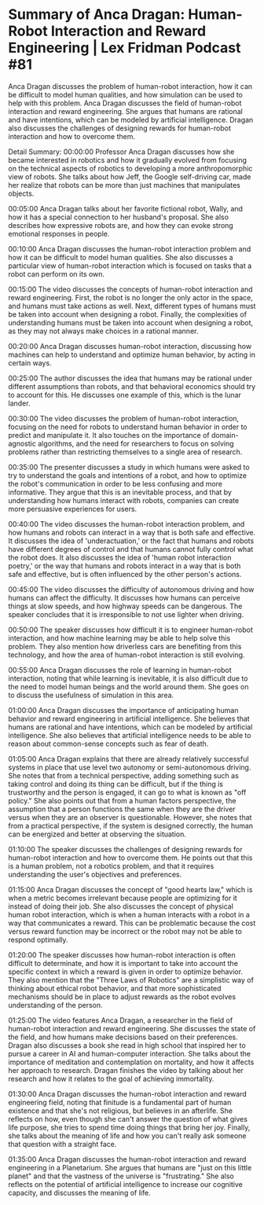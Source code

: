 # Summary of Anca Dragan: Human-Robot Interaction and Reward Engineering | Lex Fridman Podcast #81

Anca Dragan discusses the problem of human-robot interaction, how it can be difficult to model human qualities, and how simulation can be used to help with this problem.
Anca Dragan discusses the field of human-robot interaction and reward engineering. She argues that humans are rational and have intentions, which can be modeled by artificial intelligence. Dragan also discusses the challenges of designing rewards for human-robot interaction and how to overcome them.

Detail Summary: 
00:00:00
Professor Anca Dragan discusses how she became interested in robotics and how it gradually evolved from focusing on the technical aspects of robotics to developing a more anthropomorphic view of robots. She talks about how Jeff, the Google self-driving car, made her realize that robots can be more than just machines that manipulates objects.

00:05:00
Anca Dragan talks about her favorite fictional robot, Wally, and how it has a special connection to her husband's proposal. She also describes how expressive robots are, and how they can evoke strong emotional responses in people.

00:10:00
Anca Dragan discusses the human-robot interaction problem and how it can be difficult to model human qualities. She also discusses a particular view of human-robot interaction which is focused on tasks that a robot can perform on its own.

00:15:00
The video discusses the concepts of human-robot interaction and reward engineering. First, the robot is no longer the only actor in the space, and humans must take actions as well. Next, different types of humans must be taken into account when designing a robot. Finally, the complexities of understanding humans must be taken into account when designing a robot, as they may not always make choices in a rational manner.

00:20:00
Anca Dragan discusses human-robot interaction, discussing how machines can help to understand and optimize human behavior, by acting in certain ways.

00:25:00
The author discusses the idea that humans may be rational under different assumptions than robots, and that behavioral economics should try to account for this. He discusses one example of this, which is the lunar lander.

00:30:00
The video discusses the problem of human-robot interaction, focusing on the need for robots to understand human behavior in order to predict and manipulate it. It also touches on the importance of domain-agnostic algorithms, and the need for researchers to focus on solving problems rather than restricting themselves to a single area of research.

00:35:00
The presenter discusses a study in which humans were asked to try to understand the goals and intentions of a robot, and how to optimize the robot's communication in order to be less confusing and more informative. They argue that this is an inevitable process, and that by understanding how humans interact with robots, companies can create more persuasive experiences for users.

00:40:00
The video discusses the human-robot interaction problem, and how humans and robots can interact in a way that is both safe and effective. It discusses the idea of 'underactuation,' or the fact that humans and robots have different degrees of control and that humans cannot fully control what the robot does. It also discusses the idea of 'human robot interaction poetry,' or the way that humans and robots interact in a way that is both safe and effective, but is often influenced by the other person's actions.

00:45:00
The video discusses the difficulty of autonomous driving and how humans can affect the difficulty. It discusses how humans can perceive things at slow speeds, and how highway speeds can be dangerous. The speaker concludes that it is irresponsible to not use lighter when driving.

00:50:00
The speaker discusses how difficult it is to engineer human-robot interaction, and how machine learning may be able to help solve this problem. They also mention how driverless cars are benefiting from this technology, and how the area of human-robot interaction is still evolving.

00:55:00
Anca Dragan discusses the role of learning in human-robot interaction, noting that while learning is inevitable, it is also difficult due to the need to model human beings and the world around them. She goes on to discuss the usefulness of simulation in this area.

01:00:00
Anca Dragan discusses the importance of anticipating human behavior and reward engineering in artificial intelligence. She believes that humans are rational and have intentions, which can be modeled by artificial intelligence. She also believes that artificial intelligence needs to be able to reason about common-sense concepts such as fear of death.

01:05:00
Anca Dragan explains that there are already relatively successful systems in place that use level two autonomy or semi-autonomous driving. She notes that from a technical perspective, adding something such as taking control and doing its thing can be difficult, but if the thing is trustworthy and the person is engaged, it can go to what is known as "off policy." She also points out that from a human factors perspective, the assumption that a person functions the same when they are the driver versus when they are an observer is questionable. However, she notes that from a practical perspective, if the system is designed correctly, the human can be energized and better at observing the situation.

01:10:00
The speaker discusses the challenges of designing rewards for human-robot interaction and how to overcome them. He points out that this is a human problem, not a robotics problem, and that it requires understanding the user's objectives and preferences.

01:15:00
Anca Dragan discusses the concept of "good hearts law," which is when a metric becomes irrelevant because people are optimizing for it instead of doing their job. She also discusses the concept of physical human robot interaction, which is when a human interacts with a robot in a way that communicates a reward. This can be problematic because the cost versus reward function may be incorrect or the robot may not be able to respond optimally.

01:20:00
The speaker discusses how human-robot interaction is often difficult to determinate, and how it is important to take into account the specific context in which a reward is given in order to optimize behavior. They also mention that the "Three Laws of Robotics" are a simplistic way of thinking about ethical robot behavior, and that more sophisticated mechanisms should be in place to adjust rewards as the robot evolves understanding of the person.

01:25:00
The video features Anca Dragan, a researcher in the field of human-robot interaction and reward engineering. She discusses the state of the field, and how humans make decisions based on their preferences. Dragan also discusses a book she read in high school that inspired her to pursue a career in AI and human-computer interaction. She talks about the importance of meditation and contemplation on mortality, and how it affects her approach to research. Dragan finishes the video by talking about her research and how it relates to the goal of achieving immortality.

01:30:00
Anca Dragan discusses the human-robot interaction and reward engineering field, noting that finitude is a fundamental part of human existence and that she's not religious, but believes in an afterlife. She reflects on how, even though she can't answer the question of what gives life purpose, she tries to spend time doing things that bring her joy. Finally, she talks about the meaning of life and how you can't really ask someone that question with a straight face.

01:35:00
Anca Dragan discusses the human-robot interaction and reward engineering in a Planetarium. She argues that humans are "just on this little planet" and that the vastness of the universe is "frustrating." She also reflects on the potential of artificial intelligence to increase our cognitive capacity, and discusses the meaning of life.

